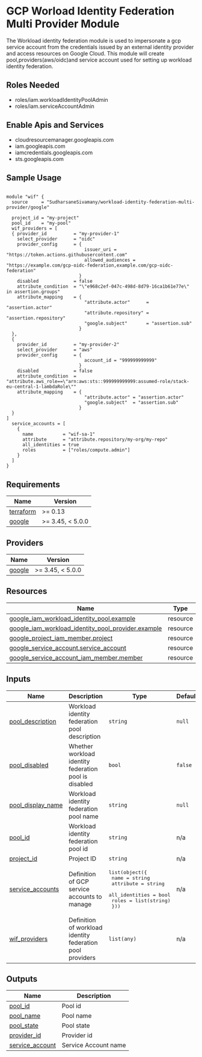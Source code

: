 # GCP Worload Identity Federation Multi Provider Module
The Workload identity federation module is used to impersonate a gcp service account from the credentials issued by an external identity provider and access resources on Google Cloud. 
This module will create pool,providers(aws/oidc)and service account used for setting up workload identity federation.
## Roles Needed

* roles/iam.workloadIdentityPoolAdmin
* roles/iam.serviceAccountAdmin


## Enable Apis and Services
* cloudresourcemanager.googleapis.com
* iam.googleapis.com
* iamcredentials.googleapis.com
* sts.googleapis.com


## Sample Usage
```hcl

module "wif" {
  source     = "SudharsaneSivamany/workload-identity-federation-multi-provider/google"

  project_id = "my-project"
  pool_id    = "my-pool"
  wif_providers = [
  { provider_id          = "my-provider-1"
    select_provider      = "oidc"
    provider_config      = {
                             issuer_uri = "https://token.actions.githubusercontent.com"
                             allowed_audiences = "https://example.com/gcp-oidc-federation,example.com/gcp-oidc-federation" 
                           }
    disabled             = false
    attribute_condition  = "\"e968c2ef-047c-498d-8d79-16ca1b61e77e\" in assertion.groups"
    attribute_mapping    = {
                             "attribute.actor"      = "assertion.actor"
                             "attribute.repository" = "assertion.repository"
                             "google.subject"       = "assertion.sub"
                           } 
  },
  {
    provider_id          = "my-provider-2"
    select_provider      = "aws"
    provider_config      = {
                             account_id = "999999999999"
                           }
    disabled             = false
    attribute_condition  = "attribute.aws_role==\"arn:aws:sts::999999999999:assumed-role/stack-eu-central-1-lambdaRole\""
    attribute_mapping    = {
                             "attribute.actor" = "assertion.actor"
                             "google.subject"  = "assertion.sub"
                           }
  }
]
  service_accounts = [
    {
      name           = "wif-sa-1"
      attribute      = "attribute.repository/my-org/my-repo"
      all_identities = true
      roles          = ["roles/compute.admin"]
    }
  ]
}

```

<!-- BEGIN_TF_DOCS -->
## Requirements

| Name | Version |
|------|---------|
| <a name="requirement_terraform"></a> [terraform](#requirement\_terraform) | >= 0.13 |
| <a name="requirement_google"></a> [google](#requirement\_google) | >= 3.45, < 5.0.0 |

## Providers

| Name | Version |
|------|---------|
| <a name="provider_google"></a> [google](#provider\_google) | >= 3.45, < 5.0.0 |


## Resources

| Name | Type |
|------|------|
| [google_iam_workload_identity_pool.example](https://registry.terraform.io/providers/hashicorp/google/latest/docs/resources/iam_workload_identity_pool) | resource |
| [google_iam_workload_identity_pool_provider.example](https://registry.terraform.io/providers/hashicorp/google/latest/docs/resources/iam_workload_identity_pool_provider) | resource |
| [google_project_iam_member.project](https://registry.terraform.io/providers/hashicorp/google/latest/docs/resources/project_iam_member) | resource |
| [google_service_account.service_account](https://registry.terraform.io/providers/hashicorp/google/latest/docs/resources/service_account) | resource |
| [google_service_account_iam_member.member](https://registry.terraform.io/providers/hashicorp/google/latest/docs/resources/service_account_iam_member) | resource |

## Inputs

| Name | Description | Type | Default | Required |
|------|-------------|------|---------|:--------:|
| <a name="input_pool_description"></a> [pool\_description](#input\_pool\_description) | Workload identity federation pool description | `string` | `null` | no |
| <a name="input_pool_disabled"></a> [pool\_disabled](#input\_pool\_disabled) | Whether workload identity federation pool is disabled | `bool` | `false` | no |
| <a name="input_pool_display_name"></a> [pool\_display\_name](#input\_pool\_display\_name) | Workload identity federation pool name | `string` | `null` | no |
| <a name="input_pool_id"></a> [pool\_id](#input\_pool\_id) | Workload identity federation pool id | `string` | n/a | yes |
| <a name="input_project_id"></a> [project\_id](#input\_project\_id) | Project ID | `string` | n/a | yes |
| <a name="input_service_accounts"></a> [service\_accounts](#input\_service\_accounts) | Definition of GCP service accounts to manage | <pre>list(object({<br>    name           = string<br>    attribute      = string<br>    all_identities = bool<br>    roles          = list(string)<br>  }))</pre> | n/a | yes |
| <a name="input_wif_providers"></a> [wif\_providers](#input\_wif\_providers) | Definition of workload identity federation pool providers | `list(any)` | n/a | yes |

## Outputs

| Name | Description |
|------|-------------|
| <a name="output_pool_id"></a> [pool\_id](#output\_pool\_id) | Pool id |
| <a name="output_pool_name"></a> [pool\_name](#output\_pool\_name) | Pool name |
| <a name="output_pool_state"></a> [pool\_state](#output\_pool\_state) | Pool state |
| <a name="output_provider_id"></a> [provider\_id](#output\_provider\_id) | Provider id |
| <a name="output_service_account"></a> [service\_account](#output\_service\_account) | Service Account name |
<!-- END_TF_DOCS -->